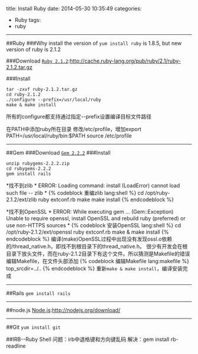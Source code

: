 title: Install Ruby
date: 2014-05-30 10:35:49
categories:
- Ruby
tags: 
- ruby
---

##Ruby
###Why install 
the version of `yum install ruby` is 1.8.5, but new version of ruby is 2.1.2

###Download
[`Ruby 2.1.2`](http://cache.ruby-lang.org/pub/ruby/2.1/ruby-2.1.2.tar.gz "Download Ruby 2.1.2"):http://cache.ruby-lang.org/pub/ruby/2.1/ruby-2.1.2.tar.gz

###Install

```
tar -zxvf ruby-2.1.2.tar.gz
cd ruby-2.1.2
./configure --prefix=/usr/local/ruby
make & make install
```
所有的configure都支持通过指定--prefix设置编译目标文件路径

在PATH中添加ruby所在目录
修改/etc/profile，增加export PATH=/usr/local/ruby/bin:$PATH
source /etc/profile


--------------------------------
##Gem
###Download
[`Gem 2.2.2`](http://production.cf.rubygems.org/rubygems/rubygems-2.2.2.zip "Download rubygems")
###Install
```
unzip rubygems-2.2.2.zip
cd rubygems-2.2.2
gem install rails
```
*找不到zlib
	*	ERROR:  Loading command: install (LoadError)
		cannot load such file -- zlib
	*
	{% codeblock 重编zlib lang:shell %}
		cd /opt/ruby-2.1.2/ext/zlib
		ruby extconf.rb
		make 
		make install
	{% endcodeblock %}

*找不到OpenSSL
	*	ERROR:  While executing gem ... (Gem::Exception)
    	Unable to require openssl, install OpenSSL and rebuild ruby (preferred) or use non-HTTPS sources
    *
    {% codeblock 安装OpenSSL lang:shell %}
    	cd /opt/ruby-2.1.2/ext/openssl
    	ruby extconf.rb
    	make & make install
	{% endcodeblock %}
	编译(make)OpenSSL过程中出现没有发现ossl.o依赖的/thread_native.h，即找不到根目录下的thread_native.h。
	很少有开发会在根目录下放头文件，而在ruby-2.1.2目录下有这个文件。所以猜测是Makefile的错误
	编辑Makefile，在文件头部添加
	{% codeblock 编辑Makefile lang:makefile %}
	top_srcdir=../..
	{% endcodeblock %}
	重新`make & make install`，编译安装完成


--------------------------------
##Rails
`gem install rails`


--------------------------------
##node.js
[Node.js](http://nodejs.org/dist/v0.10.28/node-v0.10.28-linux-x64.tar.gz):http://nodejs.org/download/

--------------------------------
##Git
`yum install git`

##IRB--Ruby Shell
问题：irb中退格键和方向键乱码
解决：gem install rb-readline